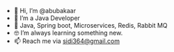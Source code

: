 - 👋 Hi, I’m @abubakaar
- 👀 I’m a Java Developer
- 🧡 Java, Spring boot, Microservices, Redis, Rabbit MQ
- 🤓 I’m always learning something new.
- 📫 Reach me via sidi364@gmail.com

<!---
abubakaar/abubakaar is a ✨ special ✨ repository because its `README.md` (this file) appears on your GitHub profile.
You can click the Preview link to take a look at your changes.
--->
